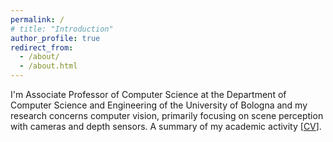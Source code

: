 ```yaml
---
permalink: /
# title: "Introduction"
author_profile: true
redirect_from: 
  - /about/
  - /about.html
---
```


I'm Associate Professor of Computer Science at the Department of Computer Science and Engineering of the University of Bologna and my research concerns computer vision, primarily focusing on scene perception with cameras and depth sensors. 
A summary of my academic activity [[CV](/files/CV_ENG.pdf)].
